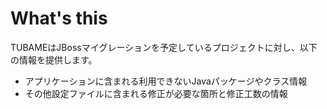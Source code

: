 What's this
==============

TUBAMEはJBossマイグレーションを予定しているプロジェクトに対し、以下の情報を提供します。  
* アプリケーションに含まれる利用できないJavaパッケージやクラス情報
* その他設定ファイルに含まれる修正が必要な箇所と修正工数の情報
